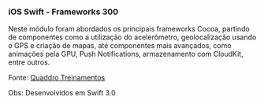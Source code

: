 ### iOS Swift - Frameworks 300

Neste módulo foram abordados os principais frameworks Cocoa, partindo de componentes como a utilização do acelerômetro, geolocalização usando o GPS e criação de mapas, até componentes mais avançados, como animações pela GPU, Push Notifications, armazenamento com CloudKit, entre outros. 

Fonte: <a href = "http://www.quaddro.com.br/curso/ios-swift/" title="Quaddro Treinamentos">Quaddro Treinamentos</a>

Obs: Desenvolvidos em Swift 3.0
